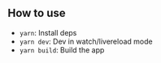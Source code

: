 ## How to use

- `yarn`: Install deps
- `yarn dev`: Dev in watch/livereload mode
- `yarn build`: Build the app